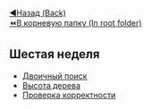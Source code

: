 [:arrow_backward:Назад (Back)](https://github.com/Bloodies/HSE-University-projects/tree/Bloodies/Course-2/AaDS/Algorithms-practice-%5BITMO%5D)  
[:rewind:В корневую папку (In root folder)](https://github.com/Bloodies/HSE-University-projects) 

## Шестая неделя

* [Двоичный поиск](https://github.com/Bloodies/HSE-University-projects/tree/Bloodies/Course-2/AaDS/Algorithms-practice-%5BITMO%5D/Week-6/1.%20Binary%20search%20(%D0%94%D0%B2%D0%BE%D0%B8%D1%87%D0%BD%D1%8B%D0%B9%20%D0%BF%D0%BE%D0%B8%D1%81%D0%BA) "Binary search")
* [Высота дерева](https://github.com/Bloodies/HSE-University-projects/tree/Bloodies/Course-2/AaDS/Algorithms-practice-%5BITMO%5D/Week-6/3.%20Tree%20height%20(%D0%92%D1%8B%D1%81%D0%BE%D1%82%D0%B0%20%D0%B4%D0%B5%D1%80%D0%B5%D0%B2%D0%B0) "Tree height")
* [Проверка корректности](https://github.com/Bloodies/HSE-University-projects/tree/Bloodies/Course-2/AaDS/Algorithms-practice-%5BITMO%5D/Week-6/5.%20Correct%20(%D0%9F%D1%80%D0%BE%D0%B2%D0%B5%D1%80%D0%BA%D0%B0%20%D0%BA%D0%BE%D1%80%D1%80%D0%B5%D0%BA%D1%82%D0%BD%D0%BE%D1%81%D1%82%D0%B8) "Checking for correctness")
